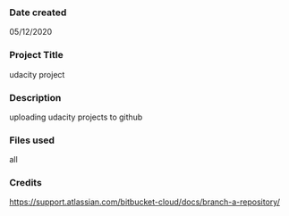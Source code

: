 ### Date created
05/12/2020

### Project Title
udacity project

### Description
uploading udacity projects to github

### Files used
all

### Credits
https://support.atlassian.com/bitbucket-cloud/docs/branch-a-repository/